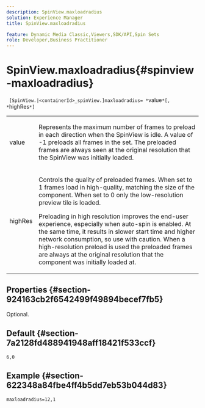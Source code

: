 ```yaml
---
description: SpinView.maxloadradius
solution: Experience Manager
title: SpinView.maxloadradius

feature: Dynamic Media Classic,Viewers,SDK/API,Spin Sets
role: Developer,Business Practitioner
---
```


# SpinView.maxloadradius{#spinview-maxloadradius}

 ` [SpinView.|<containerId>_spinView.]maxloadradius= *`value`*[, *`highRes`*]`

<table id="table_49FFD1BC53B846F09A6D214BC8C5C3FE"> 
 <tbody> 
  <tr> 
   <td colname="col1"> <p> <span class="codeph"><span class="varname"> value</span></span> </p> </td> 
   <td colname="col2"> <p> Represents the maximum number of frames to preload in each direction when the SpinView is idle. A value of <span class="codeph"> -1</span> preloads all frames in the set. The preloaded frames are always seen at the original resolution that the SpinView was initially loaded. </p> </td> 
  </tr> 
  <tr> 
   <td colname="col1"> <p><span class="codeph"><span class="varname"> highRes</span></span> </p> </td> 
   <td colname="col2"> <p> Controls the quality of preloaded frames. When set to <span class="codeph"> 1</span> frames load in high-quality, matching the size of the component. When set to <span class="codeph"> 0</span> only the low-resolution preview tile is loaded. </p> <p>Preloading in high resolution improves the end-user experience, especially when auto-spin is enabled. At the same time, it results in slower start time and higher network consumption, so use with caution. When a high-resolution preload is used the preloaded frames are always at the original resolution that the component was initially loaded at. </p> </td> 
  </tr> 
 </tbody> 
</table>

## Properties {#section-924163cb2f6542499f49894becef7fb5}

Optional.

## Default {#section-7a2128fd488941948aff18421f533ccf}

`6,0`

## Example {#section-622348a84fbe4ff4b5dd7eb53b044d83}

`maxloadradius=12,1` 
